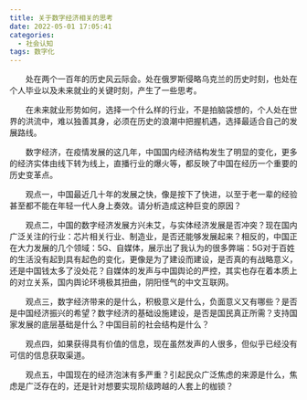 ```yaml
---
title: 关于数字经济相关的思考
date: 2022-05-01 17:05:41
categories:
  - 社会认知
tags: 数字化
---
```


　　处在两个一百年的历史风云际会。处在俄罗斯侵略乌克兰的历史时刻，也处在个人毕业以及未来就业的关键时刻，产生了一些思考。

<!-- more -->

　　在未来就业形势如何，选择一个什么样的行业，不是拍脑袋想的，个人处在世界的洪流中，难以独善其身，必须在历史的浪潮中把握机遇，选择最适合自己的发展路线。

　　数字经济，在疫情发展的这几年，中国国内经济结构发生了明显的变化，更多的经济实体由线下转为线上，直播行业的爆火等，都反映了中国在经历一个重要的历史变革点。

　　观点一，中国最近几十年的发展之快，像是按下了快进，以至于老一辈的经验甚至都不能在年轻一代人身上奏效。请分析造成这种巨变的原因？

　　观点二，中国的数字经济发展方兴未艾，与实体经济发展是否冲突？现在国内广泛关注的行业：芯片相关行业、制造业，是否还能够发展起来？相反的，中国正在大力发展的几个领域：5G、自媒体，展示出了我认为的很多弊端：5G对于百姓的生活没有起到具有起色的变化，更像是为了建设而建设，是否真的有战略意义，还是中国钱太多了没处花？自媒体的发声与中国舆论的严控，其实也存在着本质上的对立关系，国内舆论环境极其扭曲，阴阳怪气的中文互联网。

　　观点三，数字经济带来的是什么，积极意义是什么，负面意义又有哪些？是否是中国经济振兴的希望？数字经济的基础设施建设，是否是国民真正所需？支持国家发展的底层基础是什么？中国目前的社会结构是什么？

　　观点四，如果获得具有价值的信息，现在虽然发声的人很多，但似乎已经没有可信的信息获取渠道。

　　观点五，中国现在的经济泡沫有多严重？引起民众广泛焦虑的来源是什么，焦虑是广泛存在的，还是针对想要实现阶级跨越的人套上的枷锁？